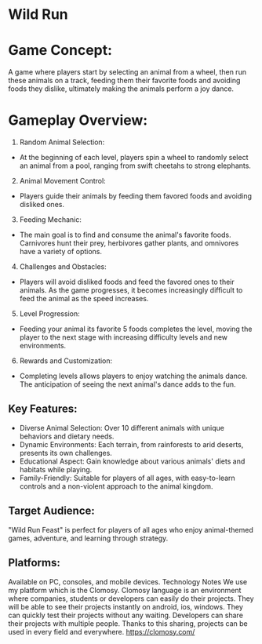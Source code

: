 # Wild Run

# Game Concept:
A game where players start by selecting an animal from a wheel, then run these animals on a track, feeding them their favorite foods and avoiding foods they dislike, ultimately making the animals perform a joy dance.

# Gameplay Overview:

1. Random Animal Selection:
- At the beginning of each level, players spin a wheel to randomly select an animal from a pool, ranging from swift cheetahs to strong elephants.

2. Animal Movement Control:
- Players guide their animals by feeding them favored foods and avoiding disliked ones.

3. Feeding Mechanic:
- The main goal is to find and consume the animal's favorite foods. Carnivores hunt their prey, herbivores gather plants, and omnivores have a variety of options.

4. Challenges and Obstacles:
- Players will avoid disliked foods and feed the favored ones to their animals. As the game progresses, it becomes increasingly difficult to feed the animal as the speed increases.

5. Level Progression:
- Feeding your animal its favorite 5 foods completes the level, moving the player to the next stage with increasing difficulty levels and new environments.

6. Rewards and Customization:
- Completing levels allows players to enjoy watching the animals dance. The anticipation of seeing the next animal's dance adds to the fun.

## Key Features:

- Diverse Animal Selection: Over 10 different animals with unique behaviors and dietary needs.
- Dynamic Environments: Each terrain, from rainforests to arid deserts, presents its own challenges.
- Educational Aspect: Gain knowledge about various animals' diets and habitats while playing.
- Family-Friendly: Suitable for players of all ages, with easy-to-learn controls and a non-violent approach to the animal kingdom.

## Target Audience:

"Wild Run Feast" is perfect for players of all ages who enjoy animal-themed games, adventure, and learning through strategy.

## Platforms:

Available on PC, consoles, and mobile devices.
Technology Notes
We use my platform which is the Clomosy.
Clomosy language is an environment where companies, students or developers can easily do their projects. They will be able to see their projects instantly on android, ios, windows. They can quickly test their projects without any waiting.
Developers can share their projects with multiple people. Thanks to this sharing, projects can be used in every field and everywhere.
https://clomosy.com/